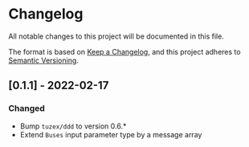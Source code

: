 # Changelog
All notable changes to this project will be documented in this file.

The format is based on [Keep a Changelog](https://keepachangelog.com/en/1.0.0/),
and this project adheres to [Semantic Versioning](https://semver.org/spec/v2.0.0.html).

## [0.1.1] - 2022-02-17

### Changed

- Bump `tuzex/ddd` to version 0.6.*
- Extend `Buses` input parameter type by a message array

[Unreleased]: https://github.com/Tuzex/ddd-messenger/compare/v0.1.1...HEAD
[0.1.2]: https://github.com/Tuzex/ddd/ddd-messenger/tag/v0.1.1
